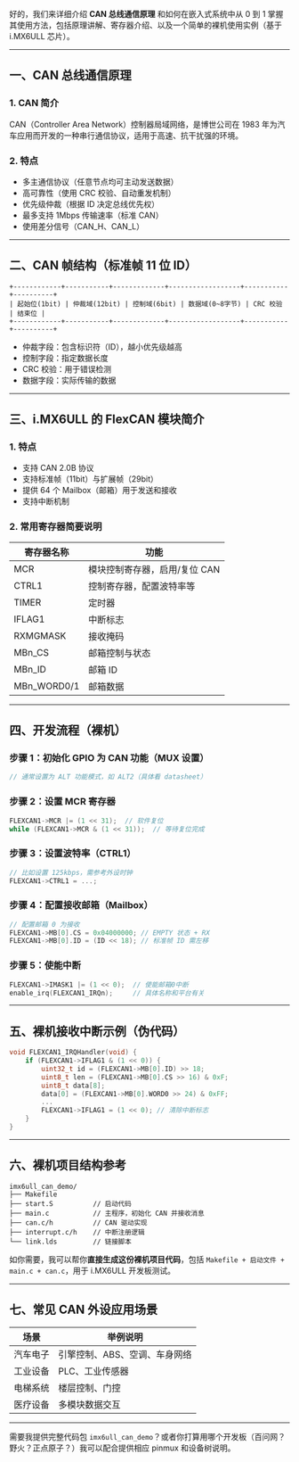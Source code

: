 好的，我们来详细介绍 **CAN 总线通信原理** 和如何在嵌入式系统中从 0 到 1 掌握其使用方法，包括原理讲解、寄存器介绍、以及一个简单的裸机使用实例（基于 i.MX6ULL 芯片）。

---

## 一、CAN 总线通信原理

### 1. CAN 简介

CAN（Controller Area Network）控制器局域网络，是博世公司在 1983 年为汽车应用而开发的一种串行通信协议，适用于高速、抗干扰强的环境。

### 2. 特点

* 多主通信协议（任意节点均可主动发送数据）
* 高可靠性（使用 CRC 校验、自动重发机制）
* 优先级仲裁（根据 ID 决定总线优先权）
* 最多支持 1Mbps 传输速率（标准 CAN）
* 使用差分信号（CAN\_H、CAN\_L）

---

## 二、CAN 帧结构（标准帧 11 位 ID）

```
+------------+-----------+-------------+------------------+-----------+----------+
| 起始位(1bit) | 仲裁域(12bit) | 控制域(6bit) | 数据域(0~8字节) | CRC 校验 | 结束位 |
+------------+-----------+-------------+------------------+-----------+----------+
```

* 仲裁字段：包含标识符（ID），越小优先级越高
* 控制字段：指定数据长度
* CRC 校验：用于错误检测
* 数据字段：实际传输的数据

---

## 三、i.MX6ULL 的 FlexCAN 模块简介

### 1. 特点

* 支持 CAN 2.0B 协议
* 支持标准帧（11bit）与扩展帧（29bit）
* 提供 64 个 Mailbox（邮箱）用于发送和接收
* 支持中断机制

### 2. 常用寄存器简要说明

| 寄存器名称        | 功能                |
| ------------ | ----------------- |
| MCR          | 模块控制寄存器，启用/复位 CAN |
| CTRL1        | 控制寄存器，配置波特率等      |
| TIMER        | 定时器               |
| IFLAG1       | 中断标志              |
| RXMGMASK     | 接收掩码              |
| MBn\_CS      | 邮箱控制与状态           |
| MBn\_ID      | 邮箱 ID             |
| MBn\_WORD0/1 | 邮箱数据              |

---

## 四、开发流程（裸机）

### 步骤 1：初始化 GPIO 为 CAN 功能（MUX 设置）

```c
// 通常设置为 ALT 功能模式，如 ALT2（具体看 datasheet）
```

### 步骤 2：设置 MCR 寄存器

```c
FLEXCAN1->MCR |= (1 << 31);  // 软件复位
while (FLEXCAN1->MCR & (1 << 31));  // 等待复位完成
```

### 步骤 3：设置波特率（CTRL1）

```c
// 比如设置 125kbps，需参考外设时钟
FLEXCAN1->CTRL1 = ...;
```

### 步骤 4：配置接收邮箱（Mailbox）

```c
// 配置邮箱 0 为接收
FLEXCAN1->MB[0].CS = 0x04000000; // EMPTY 状态 + RX
FLEXCAN1->MB[0].ID = (ID << 18); // 标准帧 ID 需左移
```

### 步骤 5：使能中断

```c
FLEXCAN1->IMASK1 |= (1 << 0);  // 使能邮箱0中断
enable_irq(FLEXCAN1_IRQn);     // 具体名称和平台有关
```

---

## 五、裸机接收中断示例（伪代码）

```c
void FLEXCAN1_IRQHandler(void) {
    if (FLEXCAN1->IFLAG1 & (1 << 0)) {
        uint32_t id = (FLEXCAN1->MB[0].ID) >> 18;
        uint8_t len = (FLEXCAN1->MB[0].CS >> 16) & 0xF;
        uint8_t data[8];
        data[0] = (FLEXCAN1->MB[0].WORD0 >> 24) & 0xFF;
        ...
        FLEXCAN1->IFLAG1 = (1 << 0); // 清除中断标志
    }
}
```

---

## 六、裸机项目结构参考

```
imx6ull_can_demo/
├── Makefile
├── start.S          // 启动代码
├── main.c           // 主程序，初始化 CAN 并接收消息
├── can.c/h          // CAN 驱动实现
├── interrupt.c/h    // 中断注册逻辑
└── link.lds         // 链接脚本
```

如你需要，我可以帮你**直接生成这份裸机项目代码**，包括 `Makefile + 启动文件 + main.c + can.c`，用于 i.MX6ULL 开发板测试。

---

## 七、常见 CAN 外设应用场景

| 场景   | 举例说明             |
| ---- | ---------------- |
| 汽车电子 | 引擎控制、ABS、空调、车身网络 |
| 工业设备 | PLC、工业传感器        |
| 电梯系统 | 楼层控制、门控          |
| 医疗设备 | 多模块数据交互          |

---

需要我提供完整代码包 `imx6ull_can_demo`？或者你打算用哪个开发板（百问网？野火？正点原子？）我可以配合提供相应 pinmux 和设备树说明。
